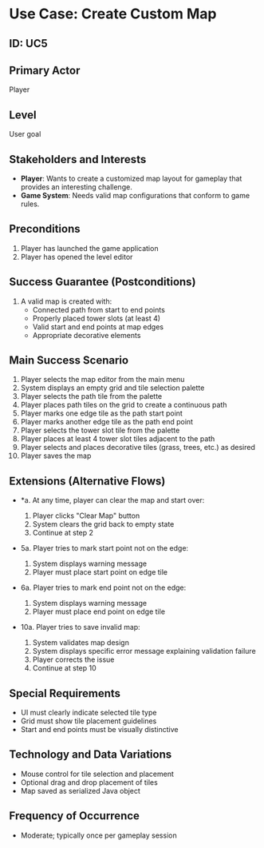 # Use Case: Create Custom Map

## ID: UC5

## Primary Actor
Player

## Level
User goal

## Stakeholders and Interests
- **Player**: Wants to create a customized map layout for gameplay that provides an interesting challenge.
- **Game System**: Needs valid map configurations that conform to game rules.

## Preconditions
1. Player has launched the game application
2. Player has opened the level editor

## Success Guarantee (Postconditions)
1. A valid map is created with:
   - Connected path from start to end points
   - Properly placed tower slots (at least 4)
   - Valid start and end points at map edges
   - Appropriate decorative elements

## Main Success Scenario
1. Player selects the map editor from the main menu
2. System displays an empty grid and tile selection palette
3. Player selects the path tile from the palette
4. Player places path tiles on the grid to create a continuous path
5. Player marks one edge tile as the path start point
6. Player marks another edge tile as the path end point
7. Player selects the tower slot tile from the palette
8. Player places at least 4 tower slot tiles adjacent to the path
9. Player selects and places decorative tiles (grass, trees, etc.) as desired
10. Player saves the map

## Extensions (Alternative Flows)
- *a. At any time, player can clear the map and start over:
  1. Player clicks "Clear Map" button
  2. System clears the grid back to empty state
  3. Continue at step 2

- 5a. Player tries to mark start point not on the edge:
  1. System displays warning message
  2. Player must place start point on edge tile

- 6a. Player tries to mark end point not on the edge:
  1. System displays warning message
  2. Player must place end point on edge tile

- 10a. Player tries to save invalid map:
  1. System validates map design
  2. System displays specific error message explaining validation failure
  3. Player corrects the issue
  4. Continue at step 10

## Special Requirements
- UI must clearly indicate selected tile type
- Grid must show tile placement guidelines
- Start and end points must be visually distinctive

## Technology and Data Variations
- Mouse control for tile selection and placement
- Optional drag and drop placement of tiles
- Map saved as serialized Java object

## Frequency of Occurrence
- Moderate; typically once per gameplay session 